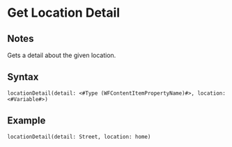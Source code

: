 # Get Location Detail
## Notes
Gets a detail about the given location.
## Syntax
```
locationDetail(detail: <#Type (WFContentItemPropertyName)#>, location: <#Variable#>)
```
## Example
```
locationDetail(detail: Street, location: home)
```